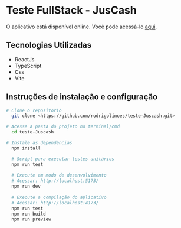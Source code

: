 # Teste FullStack - JusCash

O aplicativo está disponível online. Você pode acessá-lo [aqui](https://rodrigolimoes.github.io/juscash/).

## Tecnologias Utilizadas
 - ReactJs
 - TypeScript
 - Css
 - Vite

## Instruções de instalação e configuração

```bash
# Clone o repositorio
  git clone <https://github.com/rodrigolimoes/teste-Juscash.git>

# Acesse a pasta do projeto no terminal/cmd
  cd teste-Juscash

# Instale as dependências
  npm install
```


```bash
  # Script para executar testes unitários
  npm run test
  
  # Execute em modo de desenvolvimento
  # Acessar: http://localhost:5173/
  npm run dev
  
  # Execute a compilação do aplicativo
  # Acessar: http://localhost:4173/
  npm run test
  npm run build
  npm run preview
```
